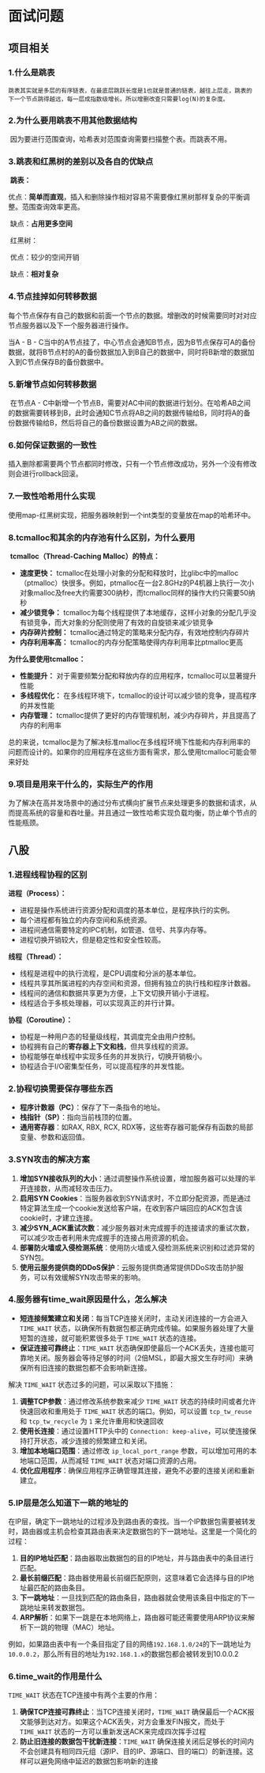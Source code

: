 # 面试问题

## 项目相关

### 1.什么是跳表

   	跳表其实就是多层的有序链表，在最底层跳跃长度是1也就是普通的链表，越往上层走，跳表的下一个节点跳得越远，每一层成指数级增长。所以增删改查只需要log(N)的复杂度。

### 2.为什么要用跳表不用其他数据结构

​		因为要进行范围查询，哈希表对范围查询需要扫描整个表。而跳表不用。

### 3.跳表和红黑树的差别以及各自的优缺点

​		**跳表：**

​			优点：**简单而直观**，插入和删除操作相对容易不需要像红黑树那样复杂的平衡调整。范围查询效率更高。

​			缺点：**占用更多空间**

​		红黑树：

​			优点：较少的空间开销

​			缺点：**相对复杂**

### 4.节点挂掉如何转移数据

每个节点保存有自己的数据和前面一个节点的数据。增删改的时候需要同时对对应节点服务器以及下一个服务器进行操作。

当A - B - C当中的A节点挂了，中心节点会通知B节点，因为B节点保存可A的备份数据，就将B节点村的A的备份数据加入到B自己的数据中，同时将B新增的数据加入到C节点保存B的备份数据中。



### 5.新增节点如何转移数据

​		在节点A - C中新增一个节点B，需要对AC中间的数据进行划分。在哈希AB之间的数据需要转移到B，此时会通知C节点将AB之间的数据传输给B，同时将A的备份数据传输给B，然后将自己的备份数据设置为AB之间的数据。



### 6.如何保证数据的一致性

​		插入删除都需要两个节点都同时修改，只有一个节点修改成功，另外一个没有修改则会进行rollback回滚。

### 7.一致性哈希用什么实现

​		使用map-红黑树实现，把服务器映射到一个int类型的变量放在map的哈希环中。

### 8.tcmalloc和其余的内存池有什么区别，为什么要用

​		**tcmalloc（Thread-Caching Malloc）的特点：**

- **速度更快：** tcmalloc在处理小对象的分配和释放时，比glibc中的malloc（ptmalloc）快很多。例如，ptmalloc在一台2.8GHz的P4机器上执行一次小对象malloc及free大约需要300纳秒，而tcmalloc同样的操作大约只需要50纳秒
- **减少锁竞争：** tcmalloc为每个线程提供了本地缓存，这样小对象的分配几乎没有锁竞争，而大对象的分配则使用了有效的自旋锁来减少锁竞争
- **内存碎片控制：** tcmalloc通过特定的策略来分配内存，有效地控制内存碎片
- **内存利用率高：** tcmalloc的内存分配策略使得内存利用率比ptmalloc更高

**为什么要使用tcmalloc：**

- **性能提升：** 对于需要频繁分配和释放内存的应用程序，tcmalloc可以显著提升性能
- **多线程优化：** 在多线程环境下，tcmalloc的设计可以减少锁的竞争，提高程序的并发性能
- **内存管理：** tcmalloc提供了更好的内存管理机制，减少内存碎片，并且提高了内存的利用率

总的来说，tcmalloc是为了解决标准malloc在多线程环境下性能和内存利用率的问题而设计的。如果你的应用程序在这些方面有需求，那么使用tcmalloc可能会带来好处

### 9.项目是用来干什么的，实际生产的作用

​      为了解决在高并发场景中的通过分布式横向扩展节点来处理更多的数据和请求，从而提高系统的容量和吞吐量。并且通过一致性哈希实现负载均衡，防止单个节点的性能瓶颈。



## 八股

### 1.进程线程协程的区别

**进程（Process）：**

- 进程是操作系统进行资源分配和调度的基本单位，是程序执行的实例。
- 每个进程都有独立的内存空间和系统资源。
- 进程间通信需要特定的IPC机制，如管道、信号、共享内存等。
- 进程切换开销较大，但是稳定性和安全性较高。

**线程（Thread）：**

- 线程是进程中的执行流程，是CPU调度和分派的基本单位。
- 线程共享其所属进程的内存空间和资源，但拥有独立的执行栈和程序计数器。
- 线程间的通信和数据共享更为方便，上下文切换开销小于进程。
- 线程适合于多核处理器，可以实现真正的并行计算。

**协程（Coroutine）：**

- 协程是一种用户态的轻量级线程，其调度完全由用户控制。
- 协程拥有自己的**寄存器上下文和栈**，但共享线程的资源。
- 协程能够在单线程中实现多任务的并发执行，切换开销极小。
- 协程适合于I/O密集型任务，可以提高程序的并发性能。





### 2.协程切换需要保存哪些东西

- **程序计数器（PC）**：保存了下一条指令的地址。
- **栈指针（SP）**：指向当前栈顶的位置。
- **通用寄存器**：如RAX, RBX, RCX, RDX等，这些寄存器可能保存有函数的局部变量、参数和返回值。

### 3.SYN攻击的解决方案

1. **增加SYN接收队列的大小**：通过调整操作系统设置，增加服务器可以处理的半开连接数，从而减轻攻击压力。
2. **启用SYN Cookies**：当服务器收到SYN请求时，不立即分配资源，而是通过特定算法生成一个cookie发送给客户端，在收到客户端回应的ACK包含该cookie时，才建立连接。
3. **减少SYN_ACK重试次数**：减少服务器对未完成握手的连接请求的重试次数，可以减少攻击者利用未完成握手的连接占用资源的机会。
4. **部署防火墙或入侵检测系统**：使用防火墙或入侵检测系统来识别和过滤异常的SYN包。
5. **使用云服务提供商的DDoS保护**：云服务提供商通常提供DDoS攻击防护服务，可以有效缓解SYN攻击带来的影响。

### 4.服务器有time_wait原因是什么，怎么解决

- **短连接频繁建立和关闭**：每当TCP连接关闭时，主动关闭连接的一方会进入 `TIME_WAIT` 状态，以确保所有数据包都正确完成传输。如果服务器处理了大量短暂的连接，就可能积累很多处于 `TIME_WAIT` 状态的连接。
- **保证连接可靠终止**：`TIME_WAIT` 状态确保即使最后一个ACK丢失，连接也能可靠地关闭。服务器会等待足够的时间（2倍MSL，即最大报文生存时间）来确保所有旧连接的数据包都不会影响新连接。

解决 `TIME_WAIT` 状态过多的问题，可以采取以下措施：

1. **调整TCP参数**：通过修改系统参数来减少 `TIME_WAIT` 状态的持续时间或者允许快速回收和重用处于 `TIME_WAIT` 状态的端口。例如，可以设置 `tcp_tw_reuse` 和 `tcp_tw_recycle` 为 `1` 来允许重用和快速回收
2. **使用长连接**：通过设置HTTP头中的 `Connection: keep-alive`，可以使连接保持打开状态，减少连接的频繁建立和关闭。
3. **增加本地端口范围**：通过修改 `ip_local_port_range` 参数，可以增加可用的本地端口范围，从而减轻 `TIME_WAIT` 状态对端口资源的占用。
4. **优化应用程序**：确保应用程序正确管理其连接，避免不必要的连接关闭和重新建立。

### 5.IP层是怎么知道下一跳的地址的

在IP层，确定下一跳地址的过程涉及到路由表的查找。当一个IP数据包需要被转发时，路由器或主机会检查其路由表来决定数据包的下一跳地址。这里是一个简化的过程：

1. **目的IP地址匹配**：路由器取出数据包的目的IP地址，并与路由表中的条目进行匹配。
2. **最长前缀匹配**：路由器使用最长前缀匹配原则，这意味着它会选择与目的IP地址最匹配的路由条目。
3. **下一跳地址**：一旦找到匹配的路由条目，路由器就会使用该条目中指定的下一跳地址来转发数据包。
4. **ARP解析**：如果下一跳是在本地网络上，路由器可能还需要使用ARP协议来解析下一跳的物理（MAC）地址。

例如，如果路由表中有一个条目指定了目的网络`192.168.1.0/24`的下一跳地址为`10.0.0.2`，那么所有目的地址为`192.168.1.x`的数据包都会被转发到10.0.0.2

### 6.time_wait的作用是什么

`TIME_WAIT` 状态在TCP连接中有两个主要的作用：

1. **确保TCP连接可靠终止**：当TCP连接关闭时，`TIME_WAIT` 确保最后一个ACK报文能够到达对方。如果这个ACK丢失，对方会重发FIN报文，而处于 `TIME_WAIT` 状态的一方可以重新发送ACK来完成四次挥手过程
2. **防止旧连接的数据包干扰新连接**：`TIME_WAIT` 确保连接关闭后足够长的时间内不会创建具有相同四元组（源IP、目的IP、源端口、目的端口）的新连接。这样可以避免网络中延迟的数据包影响新的连接